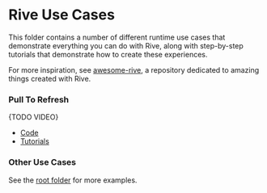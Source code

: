 # Rive Use Cases

This folder contains a number of different runtime use cases that demonstrate everything you can do with Rive, along with step-by-step tutorials that demonstrate how to create these experiences.

For more inspiration, see [awesome-rive](https://github.com/rive-app/awesome-rive), a repository dedicated to amazing things created with Rive.

### Pull To Refresh

{TODO VIDEO}

- [Code](pull-to-refresh)
- [Tutorials](TODO)

### Other Use Cases
See the [root folder](../) for more examples.
